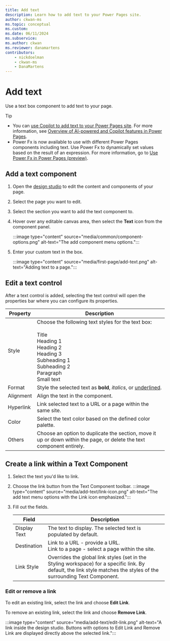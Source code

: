 ```yaml
---
title: Add text
description: Learn how to add text to your Power Pages site.
author: ckwan-ms
ms.topic: conceptual
ms.custom: 
ms.date: 06/11/2024
ms.subservice:
ms.author: ckwan 
ms.reviewer: danamartens
contributors:
    - nickdoelman
    - ckwan-ms
    - DanaMartens
---
```


# Add text

Use a text box component to add text to your page.

> [!TIP]
> - You can [use Copilot to add text to your Power Pages site](add-text-copilot.md).  For more information, see [Overview of AI-powered and Copilot features in Power Pages](../configure/ai-copilot-overview.md).
> - Power Fx is now available to use with different Power Pages components including text. Use Power Fx to dynamically set values based on the result of an expression. For more information, go to [Use Power Fx in Power Pages (preview)](../configure/power-fx.md).

## Add a text component

1. Open the [design studio](use-design-studio.md) to edit the content and components of your page.

1. Select the page you want to edit.

1. Select the section you want to add the text component to.

1. Hover over any editable canvas area, then select the **Text** icon from the component panel.

    :::image type="content" source="media/common/component-options.png" alt-text="The add component menu options.":::

1. Enter your custom text in the box.

    :::image type="content" source="media/first-page/add-text.png" alt-text="Adding text to a page.":::

## Edit a text control

After a text control is added, selecting the text control will open the properties bar where you can configure its properties.

| Property | Description |
| ----------- | ----------- |
| Style | Choose the following text styles for the text box:<br /><br />Title<br />Heading 1<br />Heading 2<br />Heading 3<br />Subheading 1<br />Subheading 2<br />Paragraph<br />Small text<br /> |
| Format | Style the selected text as **bold**, *italics*, or <u>underlined</u>. |
| Alignment | Align the text in the component. |
| Hyperlink | Link selected text to a URL or a page within the same site. |
| Color | Select the text color based on the defined color palette. |
| Others | Choose an option to duplicate the section, move it up or down within the page, or delete the text component entirely. |

## Create a link within a Text Component

1. Select the text you'd like to link.
1. Choose the link button from the Text Component toolbar.
    :::image type="content" source="media/add-text/link-icon.png" alt-text="The add text menu options with the Link icon emphasized.":::
1. Fill out the fields.

    |Field    |Description  |
    |---------|---------|
    |Display Text    |The text to display. The selected text is populated by default.         |
    |Destination    |Link to a URL - provide a URL. <br /> Link to a page - select a page within the site.         |
    |Link Style    |Overrides the global link styles (set in the Styling workspace) for a specific link.  By default, the link style matches the styles of the surrounding Text Component.         |

### Edit or remove a link

To edit an existing link, select the link and choose **Edit Link**.

To remove an existing link, select the link and choose **Remove Link**.

:::image type="content" source="media/add-text/edit-link.png" alt-text="A link inside the design studio.  Buttons with options to Edit Link and Remove Link are displayed directly above the selected link.":::
